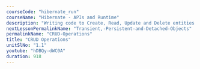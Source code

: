 ```yaml
---
courseCode: "hibernate_run"
courseName: "Hibernate - APIs and Runtime"
description: "Writing code to Create, Read, Update and Delete entities in the database."
nextLessonPermalinkName: "Transient,-Persistent-and-Detached-Objects"
permalinkName: "CRUD-Operations"
title: "CRUD Operations"
unitSlNo: "1.1"
youtube: "hDBQy-dWC0A"
duration: 918
---
```


